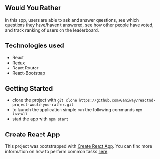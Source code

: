 ## Would You Rather

In this app, users are able to ask and answer questions, see which questions they have/haven’t answered, see how other people have voted, and track ranking of users on the leaderboard.

## Technologies used

-   React
-   Redux
-   React Router
-   React-Bootstrap

## Getting Started

-   clone the project with `git clone https://github.com/Ganiway/reactnd-project-would-you-rather.git`
-   to launch the application simple run the following commands `npm install`
-   start the app with `npm start`

## Create React App

This project was bootstrapped with [Create React App](https://github.com/facebookincubator/create-react-app). You can find more information on how to perform common tasks [here](https://github.com/facebookincubator/create-react-app/blob/master/packages/react-scripts/template/README.md).
